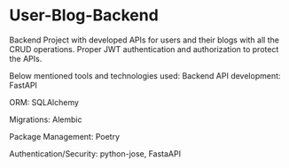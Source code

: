 # User-Blog-Backend

Backend Project with developed APIs for users and their blogs with all the CRUD operations. Proper JWT authentication and authorization to protect the APIs.

Below mentioned tools and technologies used:
Backend API development: FastAPI

ORM: SQLAlchemy

Migrations: Alembic

Package Management: Poetry

Authentication/Security: python-jose, FastaAPI
